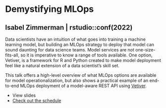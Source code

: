 # Demystifying MLOps
## Isabel Zimmerman | rstudio::conf(2022)

Data scientists have an intuition of what goes into training a machine learning model, but building an MLOps strategy to deploy that model can sound daunting for data science teams. Model services are not one-size-fits-all, so it is imperative to know a range of tools available. One option, Vetiver, is a framework for R and Python created to make model deployment feel like a natural extension of a data scientist’s skill set.

This talk offers a high-level overview of what MLOps options are available for model operationalization, but also shows a practical example of an end-to-end MLOps deployment of a model-aware REST API using [Vetiver](https://vetiver.rstudio.com/).

- View slides
- [Check out the schedule](https://rstudioconf2022.sched.com/event/11iYe/demystifying-mlops)
